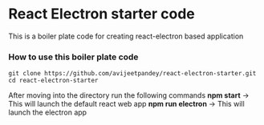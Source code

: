 # React Electron starter code

This is a boiler plate code for creating react-electron based application

### How to use this boiler plate code 
```
git clone https://github.com/avijeetpandey/react-electron-starter.git
cd react-electron-starter
```

After moving into the directory run the following commands
**npm start** -> This will launch the default react web app
**npm run electron** -> This will launch the electron app